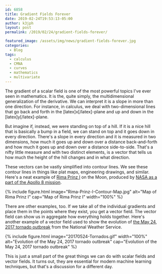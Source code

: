 ```yaml
---
id: 6858
title: Gradient Fields Forever
date: 2019-02-24T19:53:13-05:00
author: k3jph
layout: post
permalink: /2019/02/24/gradient-fields-forever/

featured_image: /assets/img/news/gradient-fields-forever.jpg
categories:
  - Blog
tags:
  - calculus
  - CMNA
  - curves
  - mathematics
  - multivariate
---
```

The gradient of a scalar field is one of the most powerful topics
I've ever seen in mathematics. It is the, quite simply, the
multidimensional generalization of the derivative. We can interpret
it is a slope in more than one direction. For instance, in calculus,
we deal with two-dimensional lines that go back and forth in the
[latex]x[/latex]-plane and up and down in the [latex]y[/latex]-plane.

But imagine if, instead, we were standing on top of a hill. If it
is a nice hill that is basically a bump in a field, we can stand
on top and it goes down in every direction. There's a slope in every
direction and it is measured in two dimensions, how much it goes
up and down over a distance back-and-forth and how much it goes up
and down over a distance side-to-side. That's a nifty little measure
and with two distinct elements, is a vector that tells us how much
the height of the hill changes and in what direction.

These vectors can be vastly simplified into contour lines. We see
these contour lines in things like plat maps, engineering drawings,
and similar. Here's a neat example of [Rima Prinz
I](https://svs.gsfc.nasa.gov/4444) on the Moon, produced by [NASA
as a part of the Apollo 8
mission](https://history.nasa.gov/SP-362/ch1.htm).

{% include figure.html image="Rima-Prinz-I-Contour-Map.jpg" alt="Map of Rima Prinz I" 
   cap="Map of Rima Prinz I" width="100%" %}

There are other examples, too. If we take all of the individual
gradients and place them in the points where they exist, you get a
vector field. The vector field can show us in aggregate how everything
holds together. Here's another example of a vector field used to
show the evolution of [the May 24, 2017 tornado
outbreak](https://www.weather.gov/cae/may_24_2017_event_review.html) from
the National Weather Service.

{% include figure.html image="20170524-Tornados.gif" width="100%"
   alt="Evolution of the May 24, 2017 tornado outbreak"
   cap="Evolution of the May 24, 2017 tornado outbreak" %}

This is just a small part of the great things we can do with scalar
fields and vector fields. It turns out, they are essential for
modern machine learning techniques, but that's a discussion for a
different day.
